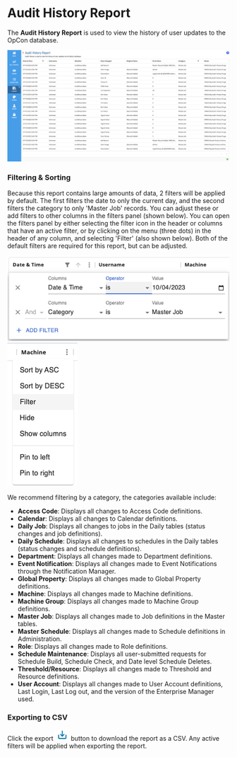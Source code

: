 # Audit History Report

The **Audit History Report** is used to view the history of user
updates to the OpCon database.

![A screen showing the Audit History Report](../Resources/Images/SM/Library/Reporting/AuditReport.png "Audit History Report")

### Filtering & Sorting

Because this report contains large amounts of data, 2 filters will be applied by default. The first filters the date to only the current day, and the second filters the category to only 'Master Job' records. You can adjust these or add filters to other columns in the filters panel (shown below). You can open the filters panel by either selecting the filter icon in the header or columns that have an active filter, or by clicking on the menu (three dots) in the header of any column, and selecting 'Filter' (also shown below). Both of the default filters are required for this report, but can be adjusted.

 ![A screen showing how to open the filter panel](../Resources/Images/SM/Library/Reporting/AuditFilterPanel.png "Filter Panel") ![A screen showing how to open the column menu](../Resources/Images/SM/Library/Reporting/FilterMenu.png "Column Menu")

We recommend filtering by a category, the categories available include:

- **Access Code**: Displays all changes to Access Code definitions.
- **Calendar**: Displays all changes to Calendar definitions.
- **Daily Job**: Displays all changes to jobs in the Daily tables (status changes and job definitions).
- **Daily Schedule**: Displays all changes to schedules in the Daily tables (status changes and schedule definitions).
- **Department**: Displays all changes made to Department definitions.
- **Event Notification**: Displays all changes made to Event Notifications through the Notification Manager.
- **Global Property**: Displays all changes made to Global Property definitions.
- **Machine**: Displays all changes made to Machine definitions.
- **Machine Group**: Displays all changes made to Machine Group definitions.
- **Master Job**: Displays all changes made to Job definitions in the Master tables.
- **Master Schedule**: Displays all changes made to Schedule definitions in Administration.
- **Role**: Displays all changes made to Role definitions.
- **Schedule Maintenance**: Displays all user-submitted requests for Schedule Build, Schedule Check, and Date level Schedule Deletes.
- **Threshold/Resource**: Displays all changes made to Threshold and Resource definitions.
- **User Account**: Displays all changes made to User Account definitions, Last Login, Last Log out, and the version of the Enterprise Manager used.

### Exporting to CSV

Click the export ![Download button](../Resources/Images/SM/Library/Logs/Download-Button.png "Export") button to download the report as a CSV. Any active filters will be applied when exporting the report.
